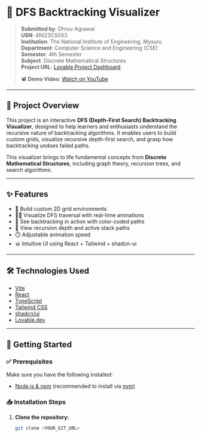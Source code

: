 # 🎯 DFS Backtracking Visualizer

> **Submitted by**: Dhruv Agrawal  
> **USN**: 4NI23CS053  
> **Institution**: The National Institute of Engineering, Mysuru  
> **Department**: Computer Science and Engineering (CSE)  
> **Semester**: 4th Semester  
> **Subject**: Discrete Mathematical Structures  
> **Project URL**: [Lovable Project Dashboard](https://lovable.dev/projects/fb59c5de-97c6-43e0-9663-c2b933a165c0)  
>  
> 📽️ **Demo Video**: [Watch on YouTube](https://www.youtube.com/watch?v=YOUR_VIDEO_ID)  

---

## 📌 Project Overview

This project is an interactive **DFS (Depth-First Search) Backtracking Visualizer**, designed to help learners and enthusiasts understand the recursive nature of backtracking algorithms. It enables users to build custom grids, visualize recursive depth-first search, and grasp how backtracking undoes failed paths.

This visualizer brings to life fundamental concepts from **Discrete Mathematical Structures**, including graph theory, recursion trees, and search algorithms.

---

## ✨ Features

- 🔧 Build custom 2D grid environments
- 🚶‍♂️ Visualize DFS traversal with real-time animations
- 🔁 See backtracking in action with color-coded paths
- 🧠 View recursion depth and active stack paths
- ⏱️ Adjustable animation speed
- 📊 Intuitive UI using React + Tailwind + shadcn-ui

---

## 🛠️ Technologies Used

- [Vite](https://vitejs.dev/)
- [React](https://reactjs.org/)
- [TypeScript](https://www.typescriptlang.org/)
- [Tailwind CSS](https://tailwindcss.com/)
- [shadcn/ui](https://ui.shadcn.dev/)
- [Lovable.dev](https://lovable.dev)

---

## 🚀 Getting Started

### ✅ Prerequisites

Make sure you have the following installed:

- [Node.js & npm](https://nodejs.org/) (recommended to install via [nvm](https://github.com/nvm-sh/nvm#installing-and-updating))

### 📥 Installation Steps

1. **Clone the repository:**
   ```bash
   git clone <YOUR_GIT_URL>
